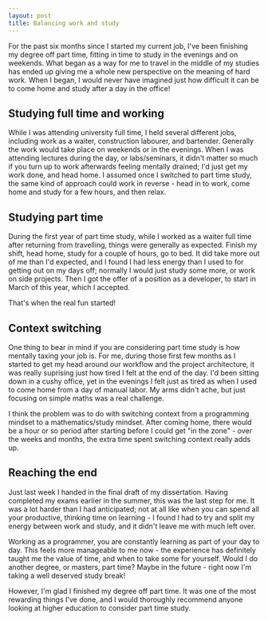 ```yaml
---
layout: post
title: Balancing work and study
---
```


For the past six months since I started my current job, I've been finishing my degree
off part time, fitting in time to study in the evenings and on weekends. What began as
a way for me to travel in the middle of my studies has ended up giving me a whole new
perspective on the meaning of hard work. When I began, I would never have imagined just how difficult it can be
to come home and study after a day in the office!

## Studying full time and working

While I was attending university full time, I
held several different jobs, including work as a waiter, construction labourer,
and bartender. Generally the work would take place
on weekends or in the evenings. When I was attending lectures during the day, or labs/seminars,
it didn't matter so much if you turn up to work afterwards feeling mentally drained; I'd just
get my work done, and head home. I assumed once I switched to part time study, the same kind of approach could work in reverse - head in to work, come home and study for a few hours, and then relax.

## Studying part time

During the first year of part time study, while I worked as a waiter full time after returning from travelling,
things were generally as expected. Finish my shift, head home, study for a couple of hours, go to bed.
It did take more out of me than I'd expected, and I found I had less energy than I used to for getting out
on my days off; normally I would just study some more, or work on side projects. Then I got the offer of a position as a developer, to start in March of this year, which I accepted.

That's when the real fun started!

## Context switching

One thing to bear in mind if you are considering part time study is how mentally taxing your job is. For me,
during those first few months as I started to get my head around our workflow and the project architecture, it
was really suprising just how tired I felt at the end of the day. I'd been sitting down in a cushy office, yet
in the evenings I felt just as tired as when I used to come home from a day of manual labor. My arms didn't ache,
but just focusing on simple maths was a real challenge.

I think the problem was to do with switching context from a programming mindset to a mathematics/study mindset.
After coming home, there would be a hour or so period after starting before I could get "in the zone" - over the weeks
and months, the extra time spent switching context really adds up.

## Reaching the end

Just last week I handed in the final draft of my dissertation. Having completed my exams earlier in the summer,
this was the last step for me. It was a lot harder than I had anticipated; not at all like when you can spend all
your productive, thinking time on learning - I found I had to try and split my energy between work and study, and
it didn't leave me with much left over.

Working as a programmer, you are constantly learning as part of your day to day. This feels more manageable to me now -
the experience has definitely taught me the value of time, and when to take some for yourself.
Would I do another degree, or masters, part time? Maybe in the future - right now I'm taking a well deserved study break!

However, I'm glad I finished my degree off part time. It was one of the most rewarding things I've done, and I would thoroughly recommend anyone looking at higher education to consider part time study.
